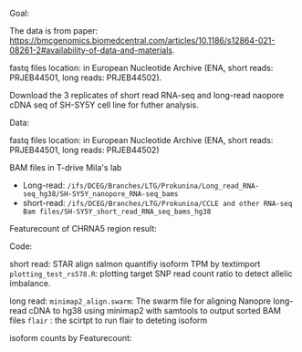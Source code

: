 Goal:

The data is from paper: https://bmcgenomics.biomedcentral.com/articles/10.1186/s12864-021-08261-2#availability-of-data-and-materials.

fastq files location: in European Nucleotide Archive (ENA, short reads: PRJEB44501, long reads: PRJEB44502).

Download the 3 replicates of short read RNA-seq and long-read naopore cDNA seq of SH-SY5Y cell line for futher analysis.

Data:

fastq files location: in European Nucleotide Archive (ENA, short reads: PRJEB44501, long reads: PRJEB44502)

BAM files in T-drive Mila's lab
  - Long-read: `/ifs/DCEG/Branches/LTG/Prokunina/Long_read_RNA-seq_hg38/SH-SY5Y_nanopore_RNA-seq_bams`
  - short-read: `/ifs/DCEG/Branches/LTG/Prokunina/CCLE and other RNA-seq Bam files/SH-SY5Y_short_read_RNA_seq_bams_hg38`

Featurecount of CHRNA5 region result:



Code:

short read:
  STAR align 
  salmon quantifiy isoform TPM by textimport
  `plotting_test_rs578.R`: plotting target SNP read count ratio to detect allelic imbalance.

long read:
  `minimap2_align.swarm`: The swarm file for aligning Nanopre long-read cDNA to hg38 using minimap2 with samtools to output sorted BAM files
  `flair` :  the scirtpt to run flair to deteting isoform  


isoform counts by Featurecount:


